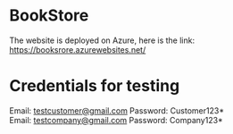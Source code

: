 # BookStore
The website is deployed on Azure, here is the link: https://booksrore.azurewebsites.net/
# Credentials for testing
Email: testcustomer@gmail.com Password: Customer123* \
Email: testcompany@gmail.com Password: Company123*
